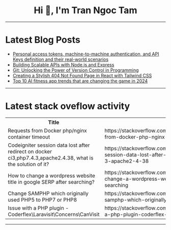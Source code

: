 <h1 align="center">Hi 👋, I'm Tran Ngoc Tam</h1>

---

# Latest Blog Posts 
<!-- BLOG-POST-LIST:START -->
- [Personal access tokens, machine-to-machine authentication, and API Keys definition and their real-world scenarios](https://dev.to/logto/personal-access-tokens-machine-to-machine-authentication-and-api-keys-definition-and-their-real-world-scenarios-2m1)
- [Building Scalable APIs with Node.js and Express](https://dev.to/ankansaha/building-scalable-apis-with-nodejs-and-express-5b9j)
- [Git: Unlocking the Power of Version Control in Programming](https://dev.to/jignect_technologies/git-unlocking-the-power-of-version-control-in-programming-4ml1)
- [Creating a Stylish 404 Not Found Page in React with Tailwind CSS](https://dev.to/masterdev/creating-a-stylish-404-not-found-page-in-react-with-tailwind-css-161f)
- [Top 10 AI fitness app trends that are changing the game in 2024](https://dev.to/solutelabs/top-10-ai-fitness-app-trends-that-are-changing-the-game-in-2024-50pc)
<!-- BLOG-POST-LIST:END -->

---

# Latest stack oveflow activity
<table>
  <tr><th>Title</th><th>Link</th></tr>
  <!-- STACKOVERFLOW:START --><tr><td>Requests from Docker php/nginx container timeout</td><td>https://stackoverflow.com/questions/78823986/requests-from-docker-php-nginx-container-timeout</td></tr><tr><td>Codeigniter session data lost after redirect on docker ci3,php7.4.3,apache2.4.38, what is the solution of it?</td><td>https://stackoverflow.com/questions/78823918/codeigniter-session-data-lost-after-redirect-on-docker-ci3-php7-4-3-apache2-4-38</td></tr><tr><td>How to change a wordpress website title in google SERP after searching?</td><td>https://stackoverflow.com/questions/78823748/how-to-change-a-wordpress-website-title-in-google-serp-after-searching</td></tr><tr><td>Change SAMPHP which originally used PHP5 to PHP7 or PHP8</td><td>https://stackoverflow.com/questions/78823715/change-samphp-which-originally-used-php5-to-php7-or-php8</td></tr><tr><td>Issue with a PHP plugin - Coderflex\Laravisit\Concerns\CanVisit</td><td>https://stackoverflow.com/questions/78823572/issue-with-a-php-plugin-coderflex-laravisit-concerns-canvisit</td></tr><!-- STACKOVERFLOW:END -->
</table>

---


